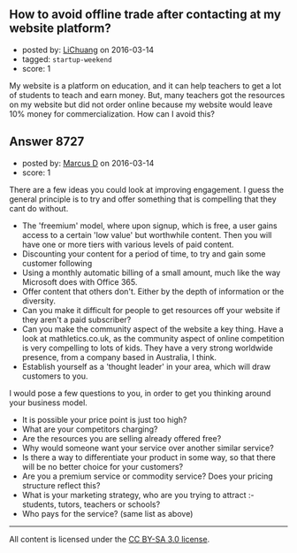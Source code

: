 ## How to avoid offline trade after contacting at my website platform?

- posted by: [LiChuang](https://stackexchange.com/users/7844015/lichuang) on 2016-03-14
- tagged: `startup-weekend`
- score: 1

My website is a platform on education, and it can help teachers to get a lot of students to teach and earn money. But, many teachers got the resources on my website but did not order online because my website would leave 10% money for commercialization. How can I avoid this?


## Answer 8727

- posted by: [Marcus D](https://stackexchange.com/users/258531/marcus-d) on 2016-03-14
- score: 1

There are a few ideas you could look at improving engagement. I guess the general principle is to try and offer something that is compelling that they cant do without.

 - The 'freemium' model, where upon signup, which is free, a user gains access to a certain 'low value' but worthwhile content. Then you will have one or more tiers with various levels of paid content.
 - Discounting your content for a period of time, to try and gain some customer following
 - Using a monthly automatic billing of a small amount, much like the way Microsoft does with Office 365.
 - Offer content that others don't. Either by the depth of information or the diversity.
 - Can you make it difficult for people to get resources off your website if they aren't a paid subscriber?
 - Can you make the community aspect of the website a key thing. Have a look at mathletics.co.uk, as the community aspect of online competition is very compelling to lots of kids. They have a very strong worldwide presence, from a company based in Australia, I think.
 - Establish yourself as a 'thought leader' in your area, which will draw customers to you.

I would pose a few questions to you, in order to get you thinking around your business model. 

 - It is possible your price point is just too high?
 - What are your competitors charging?
 - Are the resources you are selling already offered free?
 - Why would someone want your service over another similar service?
 - Is there a way to differentiate your product in some way, so that there will be no better choice for your customers?
 - Are you a premium service or commodity service? Does your pricing structure reflect this?
 - What is your marketing strategy, who are you trying to attract :- students, tutors, teachers or schools?
 - Who pays for the service? (same list as above)





---

All content is licensed under the [CC BY-SA 3.0 license](https://creativecommons.org/licenses/by-sa/3.0/).
